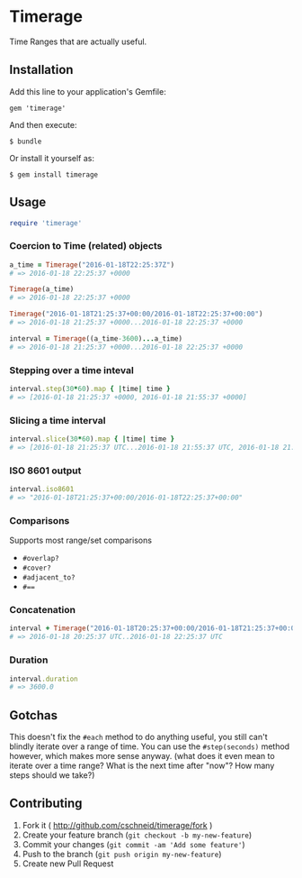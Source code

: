 # Timerage

Time Ranges that are actually useful.

## Installation

Add this line to your application's Gemfile:

    gem 'timerage'

And then execute:

    $ bundle

Or install it yourself as:

    $ gem install timerage

## Usage

```ruby
require 'timerage'
```

### Coercion to Time (related) objects

``` ruby
a_time = Timerage("2016-01-18T22:25:37Z")
# => 2016-01-18 22:25:37 +0000

Timerage(a_time)
# => 2016-01-18 22:25:37 +0000

Timerage("2016-01-18T21:25:37+00:00/2016-01-18T22:25:37+00:00")
# => 2016-01-18 21:25:37 +0000...2016-01-18 22:25:37 +0000

interval = Timerage((a_time-3600)...a_time)
# => 2016-01-18 21:25:37 +0000...2016-01-18 22:25:37 +0000
```

### Stepping over a time inteval

```ruby
interval.step(30*60).map { |time| time }
# => [2016-01-18 21:25:37 +0000, 2016-01-18 21:55:37 +0000]
```

### Slicing a time interval

```ruby
interval.slice(30*60).map { |time| time }
# => [2016-01-18 21:25:37 UTC...2016-01-18 21:55:37 UTC, 2016-01-18 21:55:37 UTC...2016-01-18 22:25:37 UTC]
```

### ISO 8601 output

```ruby
interval.iso8601
# => "2016-01-18T21:25:37+00:00/2016-01-18T22:25:37+00:00"
```

### Comparisons

Supports most range/set comparisons

* `#overlap?`
* `#cover?`
* `#adjacent_to?`
* `#==`

### Concatenation

```ruby
interval + Timerage("2016-01-18T20:25:37+00:00/2016-01-18T21:25:37+00:00")
# => 2016-01-18 20:25:37 UTC..2016-01-18 22:25:37 UTC
```

### Duration

```ruby
interval.duration
# => 3600.0
```

## Gotchas

This doesn't fix the `#each` method to do anything useful, you still can't
blindly iterate over a range of time. You can use the `#step(seconds)` method
however, which makes more sense anyway.  (what does it even mean to iterate
over a time range? What is the next time after "now"? How many steps should we
take?)

## Contributing

1. Fork it ( http://github.com/cschneid/timerage/fork )
2. Create your feature branch (`git checkout -b my-new-feature`)
3. Commit your changes (`git commit -am 'Add some feature'`)
4. Push to the branch (`git push origin my-new-feature`)
5. Create new Pull Request
